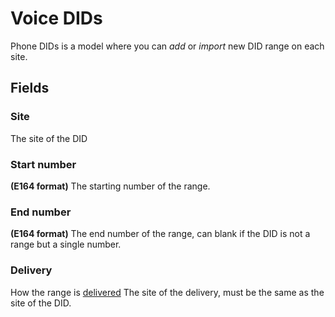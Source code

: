 # Voice DIDs

Phone DIDs is a model where you can *add* or *import* new DID range on each site.

## Fields

### Site
The site of the DID

### Start number
**(E164 format)**
The starting number of the range.

### End number

**(E164 format)**
The end number of the range, can blank if the DID is not a range but a single number.

### Delivery

How the range is [delivered](./phone-delivery.md)
The site of the delivery, must be the same as the site of the DID.

